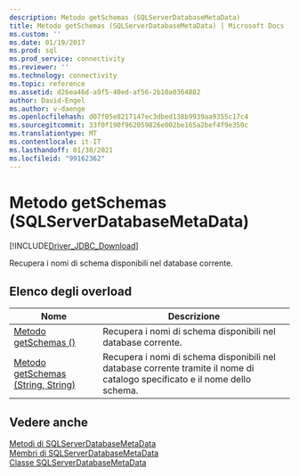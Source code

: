```yaml
---
description: Metodo getSchemas (SQLServerDatabaseMetaData)
title: Metodo getSchemas (SQLServerDatabaseMetaData) | Microsoft Docs
ms.custom: ''
ms.date: 01/19/2017
ms.prod: sql
ms.prod_service: connectivity
ms.reviewer: ''
ms.technology: connectivity
ms.topic: reference
ms.assetid: d26ea46d-a9f5-40ed-af56-2b10a0364882
author: David-Engel
ms.author: v-daenge
ms.openlocfilehash: d07f05e8217147ec3dbed138b9939aa9355c17c4
ms.sourcegitcommit: 33f0f190f962059826e002be165a2bef4f9e350c
ms.translationtype: MT
ms.contentlocale: it-IT
ms.lasthandoff: 01/30/2021
ms.locfileid: "99162362"
---
```

# <a name="getschemas-method-sqlserverdatabasemetadata"></a>Metodo getSchemas (SQLServerDatabaseMetaData)
[!INCLUDE[Driver_JDBC_Download](../../../includes/driver_jdbc_download.md)]

  Recupera i nomi di schema disponibili nel database corrente.  
  
## <a name="overload-list"></a>Elenco degli overload  
  
|Nome|Descrizione|  
|----------|-----------------|  
|[Metodo getSchemas &#40;&#41;](../../../connect/jdbc/reference/getschemas-method.md)|Recupera i nomi di schema disponibili nel database corrente.|  
|[Metodo getSchemas &#40;String, String&#41;](../../../connect/jdbc/reference/getschemas-method-string-string.md)|Recupera i nomi di schema disponibili nel database corrente tramite il nome di catalogo specificato e il nome dello schema.|  
  
## <a name="see-also"></a>Vedere anche  
 [Metodi di SQLServerDatabaseMetaData](../../../connect/jdbc/reference/sqlserverdatabasemetadata-methods.md)   
 [Membri di SQLServerDatabaseMetaData](../../../connect/jdbc/reference/sqlserverdatabasemetadata-members.md)   
 [Classe SQLServerDatabaseMetaData](../../../connect/jdbc/reference/sqlserverdatabasemetadata-class.md)  
  
  
